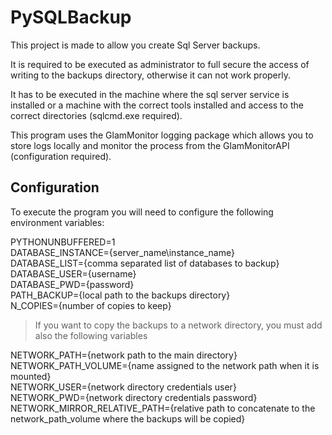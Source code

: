 # PySQLBackup

This project is made to allow you create Sql Server backups.

It is required to be executed as administrator to full secure the access of writing to the backups directory, otherwise it can not work properly.

It has to be executed in the machine where the sql server service is installed or a machine with the correct tools installed and access to the correct directories (sqlcmd.exe required).

This program uses the GlamMonitor logging package which allows you to store logs locally and monitor the process from the GlamMonitorAPI (configuration required).

## Configuration
To execute the program you will need to configure the following environment variables:

PYTHONUNBUFFERED=1  
DATABASE_INSTANCE={server_name\instance_name}   
DATABASE_LIST={comma separated list of databases to backup} 
DATABASE_USER={username}    
DATABASE_PWD={password}     
PATH_BACKUP={local path to the backups directory}   
N_COPIES={number of copies to keep} 

> If you want to copy the backups to a network directory, you must add also the following variables 

NETWORK_PATH={network path to the main directory}   
NETWORK_PATH_VOLUME={name assigned to the network path when it is mounted}  
NETWORK_USER={network directory credentials user}   
NETWORK_PWD={network directory credentials password}    
NETWORK_MIRROR_RELATIVE_PATH={relative path to concatenate to the network_path_volume where the backups will be copied} 
